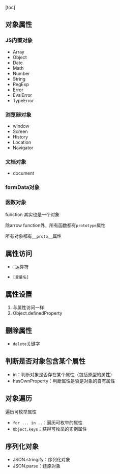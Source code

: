

[toc]

## 对象属性

### JS内置对象

- Array
- Object
- Date
- Math
- Number
- String
- RegExp
- Error
- EvalError
- TypeError

### 浏览器对象

- window
- Screen
- History
- Location
- Navigator

### 文档对象

- document

### formData对象

### 函数对象

function 其实也是一个对象

除arrow function外，所有函数都有`prototype`属性

所有对象都有`__proto__`属性

## 属性访问

- `.`运算符

- `[变量名]`

## 属性设置

1. 与属性访问一样
2. Object.definedProperty

## 删除属性

- `delete`关键字

## 判断是否对象包含某个属性

- in：判断对象是否存在某个属性（包括原型的属性）
- hasOwnProperty：判断属性是否是对象的自有属性

## 对象遍历

遍历可枚举属性

- `for ... in ..`：遍历可枚举的属性
- `Object.keys`：获得可枚举的实例属性

## 序列化对象

- JSON.stringify：序列化对象
- JSON.parse：还原对象